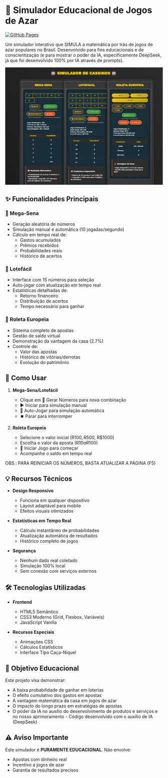 # 🎰 Simulador Educacional de Jogos de Azar

[![GitHub Pages](https://img.shields.io/badge/GitHub%20Pages-Live-blue?logo=github)](https://ian-ramoss.github.io/Simulador-de-Apostas/)


Um simulador interativo que SIMULA a matemática por trás de jogos de azar populares no Brasil. Desenvolvido para fins educacionais e de conscientização (e para mostrar o poder da IA, especificamente DeepSeek, já que foi desenvolvido 100% por IA através de prompts).

![Preview](screenshot.png)

## ✨ Funcionalidades Principais

### 🎱 Mega-Sena
- Geração aleatória de números
- Simulação manual e automática (10 jogadas/segundo)
- Cálculo em tempo real de:
  - Gastos acumulados
  - Prêmios recebidos
  - Probabilidades reais
  - Histórico de acertos

### 🎯 Lotofácil
- Interface com 15 números para seleção
- Auto-jogar com atualização em tempo real
- Estatísticas detalhadas de:
  - Retorno financeiro
  - Distribuição de acertos
  - Tempo necessário para ganhar

### 🎡 Roleta Europeia
- Sistema completo de apostas
- Gestão de saldo virtual
- Demonstração da vantagem da casa (2.7%)
- Controle de:
  - Valor das apostas
  - Histórico de vitórias/derrotas
  - Evolução do patrimônio

## 🚀 Como Usar

1. **Mega-Sena/Lotofácil**
   - Clique em 🎲 Gerar Números para nova combinação
   - ▶️ Iniciar para simulação manual
   - 🤖 Auto-Jogar para simulação automática
   - ⏹️ Parar para interromper

2. **Roleta Europeia**
   - Selecione o valor inicial (R$100, R$500, R$1000)
   - Escolha o valor da aposta (R$10 a R$100)
   - 🎰 Iniciar Jogo para começar
   - Acompanhe o saldo em tempo real
     
OBS.: PARA REINICIAR OS NÚMEROS, BASTA ATUALIZAR A PÁGINA (F5)

## 💡 Recursos Técnicos

- **Design Responsivo**
  - Funciona em qualquer dispositivo
  - Layout adaptável para mobile
  - Efeitos visuais otimizados

- **Estatísticas em Tempo Real**
  - Cálculo instantâneo de probabilidades
  - Atualização automática de resultados
  - Histórico completo de jogos

- **Segurança**
  - Nenhum dado real coletado
  - Simulação 100% local
  - Sem conexão com serviços externos

## 🛠 Tecnologias Utilizadas

- **Frontend**
  - HTML5 Semântico
  - CSS3 Moderno (Grid, Flexbox, Variáveis)
  - JavaScript Vanilla

- **Recursos Especiais**
  - Animações CSS
  - Cálculos Estatísticos
  - Interface Tipo Caça-Níquel

## 📌 Objetivo Educacional

Este projeto visa demonstrar:
- A baixa probabilidade de ganhar em loterias
- O efeito cumulativo dos gastos em apostas
- A vantagem matemática da casa em jogos de azar
- O impacto do longo prazo em estratégias de apostas
- O poder da IA no auxílio do desenvolvimento de produtos e serviços e no nosso aprimoramento - Código desenvolvido com o auxílio de IA (DeepSeek)

## ⚠️ Aviso Importante

Este simulador é **PURAMENTE EDUCACIONAL**. Não envolve:
- Apostas com dinheiro real
- Incentivo a jogos de azar
- Garantia de resultados precisos
